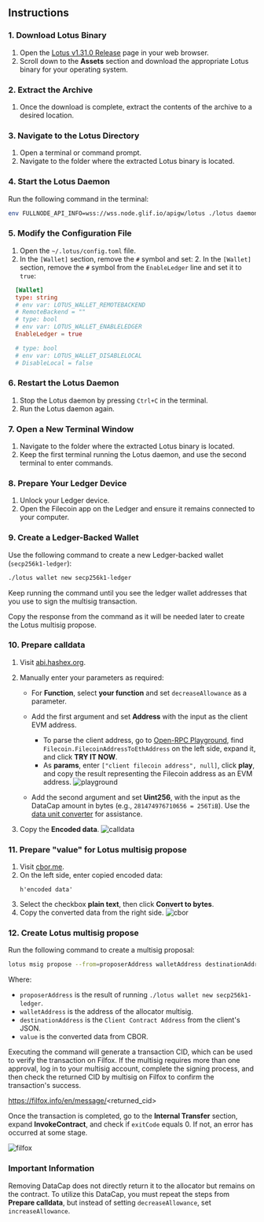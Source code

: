 ## Instructions

### 1. Download Lotus Binary

1. Open the [Lotus v1.31.0 Release](https://github.com/filecoin-project/lotus/releases/tag/v1.31.0) page in your web browser.
2. Scroll down to the **Assets** section and download the appropriate Lotus binary for your operating system.

### 2. Extract the Archive

1. Once the download is complete, extract the contents of the archive to a desired location.

### 3. Navigate to the Lotus Directory

1. Open a terminal or command prompt.
2. Navigate to the folder where the extracted Lotus binary is located.

### 4. Start the Lotus Daemon

Run the following command in the terminal:

```sh
env FULLNODE_API_INFO=wss://wss.node.glif.io/apigw/lotus ./lotus daemon --lite
```

### 5. Modify the Configuration File

1. Open the `~/.lotus/config.toml` file.
2. In the `[Wallet]` section, remove the `#` symbol and set:
   2. In the `[Wallet]` section, remove the `#` symbol from the `EnableLedger` line and set it to `true`:
  ```toml
    [Wallet]
    type: string
    # env var: LOTUS_WALLET_REMOTEBACKEND
    # RemoteBackend = ""
    # type: bool
    # env var: LOTUS_WALLET_ENABLELEDGER
    EnableLedger = true

    # type: bool
    # env var: LOTUS_WALLET_DISABLELOCAL
    # DisableLocal = false
  ```

### 6. Restart the Lotus Daemon

1. Stop the Lotus daemon by pressing `Ctrl+C` in the terminal.
2. Run the Lotus daemon again.

### 7. Open a New Terminal Window

1. Navigate to the folder where the extracted Lotus binary is located.
2. Keep the first terminal running the Lotus daemon, and use the second terminal to enter commands.

### 8. Prepare Your Ledger Device

1. Unlock your Ledger device.
2. Open the Filecoin app on the Ledger and ensure it remains connected to your computer.

### 9. Create a Ledger-Backed Wallet

Use the following command to create a new Ledger-backed wallet (`secp256k1-ledger`):

```sh
./lotus wallet new secp256k1-ledger
```
Keep running the command until you see the ledger wallet addresses that you use to sign the multisig transaction.

Copy the response from the command as it will be needed later to create the Lotus multisig propose.

### 10. Prepare calldata

1. Visit [abi.hashex.org](https://abi.hashex.org).

2. Manually enter your parameters as required:

   - For **Function**, select **your function** and set  `decreaseAllowance` as a parameter.
   - Add the first argument and set **Address** with the input as the client EVM address.
     - To parse the client address, go to [Open-RPC Playground](https://playground.open-rpc.org/?url=https://api.node.glif.io), find `Filecoin.FilecoinAddressToEthAddress` on the left side, expand it, and click **TRY IT NOW**.
     - As **params**, enter `["client filecoin address", null]`, click **play**, and copy the result representing the Filecoin address as an EVM address.
![playground](https://github.com/user-attachments/assets/4f244e7d-6cfe-4c42-ab43-30b351bc9540)

   -  Add the second argument and set **Uint256**, with the input as the DataCap amount in bytes (e.g., `281474976710656 = 256TiB`). Use the [data unit converter](https://www.dataunitconverter.com/byte-to-tebibyte/) for assistance.

3. Copy the **Encoded data**.
   ![calldata](https://github.com/user-attachments/assets/8d2162af-def8-4e56-8b31-f42f74bcf5bf)

### 11. Prepare "value" for Lotus multisig propose

1. Visit [cbor.me](https://cbor.me/).
2. On the left side, enter copied encoded data:
   ```
   h'encoded data'
   ```
3. Select the checkbox **plain text**, then click **Convert to bytes**.
4. Copy the converted data from the right side.
![cbor](https://github.com/user-attachments/assets/7bbe1d94-835c-4e6c-a2b7-5731826fbd10)


### 12. Create Lotus multisig propose

Run the following command to create a multisig proposal:

```sh
lotus msig propose --from=proposerAddress walletAddress destinationAddress value
```

Where:
- `proposerAddress` is the result of running `./lotus wallet new secp256k1-ledger`.
- `walletAddress` is the address of the allocator multisig.
- `destinationAddress` is the `Client Contract Address` from the client's JSON.
- `value` is the converted data from CBOR.

Executing the command will generate a transaction CID, which can be used to verify the transaction on Filfox. If the multisig requires more than one approval, log in to your multisig account, complete the signing process, and then check the returned CID by multisig on Filfox to confirm the transaction's success.

https://filfox.info/en/message/<returned_cid>

Once the transaction is completed, go to the **Internal Transfer** section, expand **InvokeContract**, and check if `exitCode` equals 0. If not, an error has occurred at some stage.

![filfox](https://github.com/user-attachments/assets/c2ee748e-1c5d-4831-8d37-26ba8dd96c21)


### Important Information

Removing DataCap does not directly return it to the allocator but remains on the contract. To utilize this DataCap, you must repeat the steps from **Prepare calldata**, but instead of setting `decreaseAllowance`, set `increaseAllowance`.
